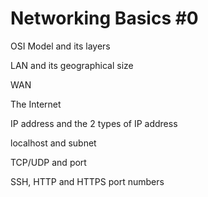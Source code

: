 # Networking Basics #0
OSI Model and its layers

LAN and its geographical size

WAN

The Internet

IP address and the 2 types of IP address

localhost and subnet

TCP/UDP and port

SSH, HTTP and HTTPS port numbers
